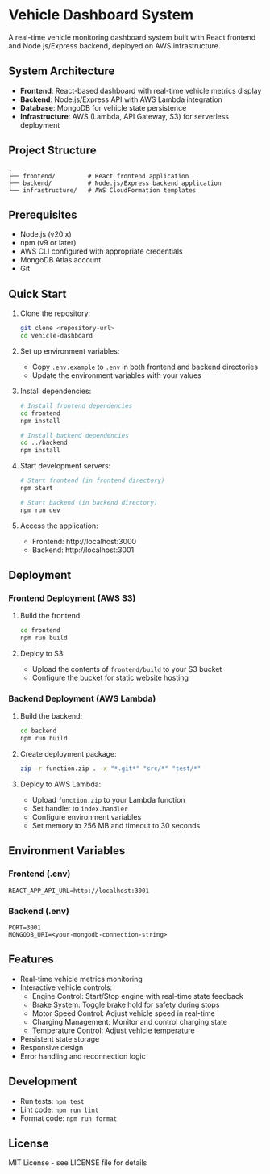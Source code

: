 # Vehicle Dashboard System

A real-time vehicle monitoring dashboard system built with React frontend and Node.js/Express backend, deployed on AWS infrastructure.

## System Architecture

- **Frontend**: React-based dashboard with real-time vehicle metrics display
- **Backend**: Node.js/Express API with AWS Lambda integration
- **Database**: MongoDB for vehicle state persistence
- **Infrastructure**: AWS (Lambda, API Gateway, S3) for serverless deployment

## Project Structure

```
.
├── frontend/         # React frontend application
├── backend/          # Node.js/Express backend application
└── infrastructure/   # AWS CloudFormation templates
```

## Prerequisites

- Node.js (v20.x)
- npm (v9 or later)
- AWS CLI configured with appropriate credentials
- MongoDB Atlas account
- Git

## Quick Start

1. Clone the repository:
   ```bash
   git clone <repository-url>
   cd vehicle-dashboard
   ```

2. Set up environment variables:
   - Copy `.env.example` to `.env` in both frontend and backend directories
   - Update the environment variables with your values

3. Install dependencies:
   ```bash
   # Install frontend dependencies
   cd frontend
   npm install

   # Install backend dependencies
   cd ../backend
   npm install
   ```

4. Start development servers:
   ```bash
   # Start frontend (in frontend directory)
   npm start

   # Start backend (in backend directory)
   npm run dev
   ```

5. Access the application:
   - Frontend: http://localhost:3000
   - Backend: http://localhost:3001

## Deployment

### Frontend Deployment (AWS S3)

1. Build the frontend:
   ```bash
   cd frontend
   npm run build
   ```

2. Deploy to S3:
   - Upload the contents of `frontend/build` to your S3 bucket
   - Configure the bucket for static website hosting

### Backend Deployment (AWS Lambda)

1. Build the backend:
   ```bash
   cd backend
   npm run build
   ```

2. Create deployment package:
   ```bash
   zip -r function.zip . -x "*.git*" "src/*" "test/*"
   ```

3. Deploy to AWS Lambda:
   - Upload `function.zip` to your Lambda function
   - Set handler to `index.handler`
   - Configure environment variables
   - Set memory to 256 MB and timeout to 30 seconds

## Environment Variables

### Frontend (.env)
```
REACT_APP_API_URL=http://localhost:3001
```

### Backend (.env)
```
PORT=3001
MONGODB_URI=<your-mongodb-connection-string>
```

## Features

- Real-time vehicle metrics monitoring
- Interactive vehicle controls:
  - Engine Control: Start/Stop engine with real-time state feedback
  - Brake System: Toggle brake hold for safety during stops
  - Motor Speed Control: Adjust vehicle speed in real-time
  - Charging Management: Monitor and control charging state
  - Temperature Control: Adjust vehicle temperature
- Persistent state storage
- Responsive design
- Error handling and reconnection logic

## Development

- Run tests: `npm test`
- Lint code: `npm run lint`
- Format code: `npm run format`

## License

MIT License - see LICENSE file for details
